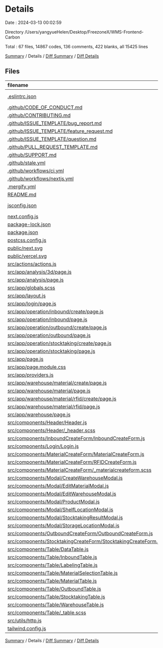 # Details

Date : 2024-03-13 00:02:59

Directory /Users/yangyueHelen/Desktop/FreezoneX/WMS-Frontend-Carbon

Total : 67 files, 14867 codes, 136 comments, 422 blanks, all 15425 lines

[Summary](results.md) / Details / [Diff Summary](diff.md) / [Diff Details](diff-details.md)

## Files

| filename                                                                                                                        | language           |  code | comment | blank | total |
| :------------------------------------------------------------------------------------------------------------------------------ | :----------------- | ----: | ------: | ----: | ----: |
| [.eslintrc.json](/.eslintrc.json)                                                                                               | JSON with Comments |     3 |       0 |     1 |     4 |
| [.github/CODE_OF_CONDUCT.md](/.github/CODE_OF_CONDUCT.md)                                                                       | Markdown           |    20 |       0 |    15 |    35 |
| [.github/CONTRIBUTING.md](/.github/CONTRIBUTING.md)                                                                             | Markdown           |    64 |       0 |    45 |   109 |
| [.github/ISSUE_TEMPLATE/bug_report.md](/.github/ISSUE_TEMPLATE/bug_report.md)                                                   | Markdown           |    20 |       5 |    14 |    39 |
| [.github/ISSUE_TEMPLATE/feature_request.md](/.github/ISSUE_TEMPLATE/feature_request.md)                                         | Markdown           |    12 |       0 |     5 |    17 |
| [.github/ISSUE_TEMPLATE/question.md](/.github/ISSUE_TEMPLATE/question.md)                                                       | Markdown           |     7 |      17 |     5 |    29 |
| [.github/PULL_REQUEST_TEMPLATE.md](/.github/PULL_REQUEST_TEMPLATE.md)                                                           | Markdown           |     9 |       0 |     9 |    18 |
| [.github/SUPPORT.md](/.github/SUPPORT.md)                                                                                       | Markdown           |     5 |       0 |     3 |     8 |
| [.github/stale.yml](/.github/stale.yml)                                                                                         | YAML               |    12 |       6 |     1 |    19 |
| [.github/workflows/ci.yml](/.github/workflows/ci.yml)                                                                           | YAML               |    30 |       2 |     3 |    35 |
| [.github/workflows/nextjs.yml](/.github/workflows/nextjs.yml)                                                                   | YAML               |    72 |      17 |     7 |    96 |
| [.mergify.yml](/.mergify.yml)                                                                                                   | YAML               |   112 |       0 |     1 |   113 |
| [README.md](/README.md)                                                                                                         | Markdown           |    19 |       0 |     6 |    25 |
| [jsconfig.json](/jsconfig.json)                                                                                                 | JSON with Comments |     7 |       0 |     1 |     8 |
| [next.config.js](/next.config.js)                                                                                               | JavaScript         |    11 |       2 |     2 |    15 |
| [package-lock.json](/package-lock.json)                                                                                         | JSON               | 9,123 |       0 |     1 | 9,124 |
| [package.json](/package.json)                                                                                                   | JSON               |    77 |       0 |     1 |    78 |
| [postcss.config.js](/postcss.config.js)                                                                                         | JavaScript         |     6 |       0 |     1 |     7 |
| [public/next.svg](/public/next.svg)                                                                                             | XML                |     1 |       0 |     0 |     1 |
| [public/vercel.svg](/public/vercel.svg)                                                                                         | XML                |     1 |       0 |     0 |     1 |
| [src/actions/actions.js](/src/actions/actions.js)                                                                               | JavaScript         |   178 |       4 |    30 |   212 |
| [src/app/analysis/3d/page.js](/src/app/analysis/3d/page.js)                                                                     | JavaScript         |    37 |       0 |     3 |    40 |
| [src/app/analysis/page.js](/src/app/analysis/page.js)                                                                           | JavaScript         |    34 |       0 |     4 |    38 |
| [src/app/globals.scss](/src/app/globals.scss)                                                                                   | SCSS               |    21 |       1 |     5 |    27 |
| [src/app/layout.js](/src/app/layout.js)                                                                                         | JavaScript         |    17 |       0 |     3 |    20 |
| [src/app/login/page.js](/src/app/login/page.js)                                                                                 | JavaScript         |     7 |       0 |     3 |    10 |
| [src/app/operation/inbound/create/page.js](/src/app/operation/inbound/create/page.js)                                           | JavaScript         |    25 |       0 |     3 |    28 |
| [src/app/operation/inbound/page.js](/src/app/operation/inbound/page.js)                                                         | JavaScript         |   152 |       8 |     5 |   165 |
| [src/app/operation/outbound/create/page.js](/src/app/operation/outbound/create/page.js)                                         | JavaScript         |    27 |       0 |     3 |    30 |
| [src/app/operation/outbound/page.js](/src/app/operation/outbound/page.js)                                                       | JavaScript         |   152 |       8 |     5 |   165 |
| [src/app/operation/stocktaking/create/page.js](/src/app/operation/stocktaking/create/page.js)                                   | JavaScript         |    29 |       0 |     3 |    32 |
| [src/app/operation/stocktaking/page.js](/src/app/operation/stocktaking/page.js)                                                 | JavaScript         |   162 |       9 |     5 |   176 |
| [src/app/page.js](/src/app/page.js)                                                                                             | JavaScript         |    21 |       4 |     2 |    27 |
| [src/app/page.module.css](/src/app/page.module.css)                                                                             | CSS                |   195 |       3 |    32 |   230 |
| [src/app/providers.js](/src/app/providers.js)                                                                                   | JavaScript         |    11 |       0 |     3 |    14 |
| [src/app/warehouse/material/create/page.js](/src/app/warehouse/material/create/page.js)                                         | JavaScript         |    27 |       0 |     3 |    30 |
| [src/app/warehouse/material/page.js](/src/app/warehouse/material/page.js)                                                       | JavaScript         |   141 |       0 |     5 |   146 |
| [src/app/warehouse/material/rfid/create/page.js](/src/app/warehouse/material/rfid/create/page.js)                               | JavaScript         |    28 |       0 |     3 |    31 |
| [src/app/warehouse/material/rfid/page.js](/src/app/warehouse/material/rfid/page.js)                                             | JavaScript         |    50 |       0 |     5 |    55 |
| [src/app/warehouse/page.js](/src/app/warehouse/page.js)                                                                         | JavaScript         |   153 |       0 |     7 |   160 |
| [src/components/Header/Header.js](/src/components/Header/Header.js)                                                             | JavaScript         |   129 |       0 |     4 |   133 |
| [src/components/Header/\_header.scss](/src/components/Header/_header.scss)                                                      | SCSS               |     7 |       3 |     3 |    13 |
| [src/components/InboundCreateForm/InboundCreateForm.js](/src/components/InboundCreateForm/InboundCreateForm.js)                 | JavaScript         |   395 |       0 |    16 |   411 |
| [src/components/Login/Login.js](/src/components/Login/Login.js)                                                                 | JavaScript         |    55 |       2 |     5 |    62 |
| [src/components/MaterialCreateForm/MaterialCreateForm.js](/src/components/MaterialCreateForm/MaterialCreateForm.js)             | JavaScript         |   127 |       0 |     7 |   134 |
| [src/components/MaterialCreateForm/RFIDCreateForm.js](/src/components/MaterialCreateForm/RFIDCreateForm.js)                     | JavaScript         |   152 |       0 |     6 |   158 |
| [src/components/MaterialCreateForm/\_materialcreateform.scss](/src/components/MaterialCreateForm/_materialcreateform.scss)      | SCSS               |     3 |       0 |     1 |     4 |
| [src/components/Modal/CreateWarehouseModal.js](/src/components/Modal/CreateWarehouseModal.js)                                   | JavaScript         |   196 |       0 |    10 |   206 |
| [src/components/Modal/EditMaterialModal.js](/src/components/Modal/EditMaterialModal.js)                                         | JavaScript         |   120 |       0 |     8 |   128 |
| [src/components/Modal/EditWarehouseModal.js](/src/components/Modal/EditWarehouseModal.js)                                       | JavaScript         |   168 |       0 |     8 |   176 |
| [src/components/Modal/ProductModal.js](/src/components/Modal/ProductModal.js)                                                   | JavaScript         |   102 |       0 |     5 |   107 |
| [src/components/Modal/ShelfLocationModal.js](/src/components/Modal/ShelfLocationModal.js)                                       | JavaScript         |   274 |       0 |     7 |   281 |
| [src/components/Modal/StocktakingResultModal.js](/src/components/Modal/StocktakingResultModal.js)                               | JavaScript         |   122 |       0 |     5 |   127 |
| [src/components/Modal/StorageLocationModal.js](/src/components/Modal/StorageLocationModal.js)                                   | JavaScript         |    24 |       0 |     3 |    27 |
| [src/components/OutboundCreateForm/OutboundCreateForm.js](/src/components/OutboundCreateForm/OutboundCreateForm.js)             | JavaScript         |   398 |       0 |    16 |   414 |
| [src/components/StocktakingCreateForm/StocktakingCreateForm.js](/src/components/StocktakingCreateForm/StocktakingCreateForm.js) | JavaScript         |   387 |      10 |    16 |   413 |
| [src/components/Table/DataTable.js](/src/components/Table/DataTable.js)                                                         | JavaScript         |    79 |       0 |     3 |    82 |
| [src/components/Table/InboundTable.js](/src/components/Table/InboundTable.js)                                                   | JavaScript         |   145 |       0 |     5 |   150 |
| [src/components/Table/LabelingTable.js](/src/components/Table/LabelingTable.js)                                                 | JavaScript         |    61 |       0 |     4 |    65 |
| [src/components/Table/MaterialSelectionTable.js](/src/components/Table/MaterialSelectionTable.js)                               | JavaScript         |    86 |       0 |     3 |    89 |
| [src/components/Table/MaterialTable.js](/src/components/Table/MaterialTable.js)                                                 | JavaScript         |   117 |       0 |     4 |   121 |
| [src/components/Table/OutboundTable.js](/src/components/Table/OutboundTable.js)                                                 | JavaScript         |   145 |       0 |     5 |   150 |
| [src/components/Table/StocktakingTable.js](/src/components/Table/StocktakingTable.js)                                           | JavaScript         |   167 |       0 |     5 |   172 |
| [src/components/Table/WarehouseTable.js](/src/components/Table/WarehouseTable.js)                                               | JavaScript         |   128 |       0 |     8 |   136 |
| [src/components/Table/\_table.scss](/src/components/Table/_table.scss)                                                          | SCSS               |     4 |       0 |     1 |     5 |
| [src/utils/http.js](/src/utils/http.js)                                                                                         | JavaScript         |   183 |      33 |     9 |   225 |
| [tailwind.config.js](/tailwind.config.js)                                                                                       | JavaScript         |    15 |       2 |     2 |    19 |

[Summary](results.md) / Details / [Diff Summary](diff.md) / [Diff Details](diff-details.md)
